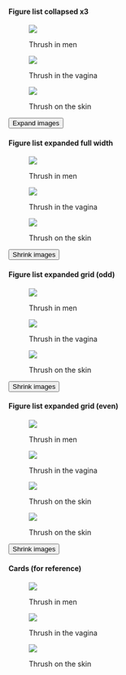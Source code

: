 #### Figure list collapsed x3

<article class="figure-list is-collapsed">
  <div class="">
    <figure class="figure-list__figure-1">
      <img src="http://placekitten.com/1500/1000" />
      <figcaption class="figure-list__caption" data-caption="Thrush in men"><p>Thrush in men</p></figcaption>
    </figure>
    <figure class="figure-list__figure-2">
      <img src="http://placekitten.com/1200/800" />
      <figcaption class="figure-list__caption" data-caption="Thrush in the vagina"><p>Thrush in the vagina</p></figcaption>
    </figure>
    <figure class="figure-list__figure-3">
      <img src="http://placekitten.com/900/600" />
      <figcaption class="figure-list__caption" data-caption="Thrush on the skin"><p>Thrush on the skin</p></figcaption>
    </figure>
  </div>
  <button type="button" class="figure-list__btn">Expand images</button>
</article>

#### Figure list expanded full width

<article class="figure-list is-expanded">
  <div class="figure-list--full-width">
    <figure class="figure-list__figure-1">
      <img src="http://placekitten.com/1500/1000" />
      <figcaption class="figure-list__caption" data-caption="Thrush in men"><p>Thrush in men</p></figcaption>
    </figure>
    <figure class="figure-list__figure-2">
      <img src="http://placekitten.com/1200/800" />
      <figcaption class="figure-list__caption" data-caption="Thrush in the vagina"><p>Thrush in the vagina</p></figcaption>
    </figure>
    <figure class="figure-list__figure-3">
      <img src="http://placekitten.com/900/600" />
      <figcaption class="figure-list__caption" data-caption="Thrush on the skin"><p>Thrush on the skin</p></figcaption>
    </figure>
  </div>
  <button type="button" class="figure-list__btn">Shrink images</button>
</article>

#### Figure list expanded grid (odd)

<article class="figure-list is-expanded">
  <div class="figure-list--grid is-odd">
    <figure class="figure-list__figure-1">
      <img src="http://placekitten.com/1500/1000" />
      <figcaption class="figure-list__caption" data-caption="Thrush in men"><p>Thrush in men</p></figcaption>
    </figure>
    <figure class="figure-list__figure-2">
      <img src="http://placekitten.com/1200/800" />
      <figcaption class="figure-list__caption" data-caption="Thrush in the vagina"><p>Thrush in the vagina</p></figcaption>
    </figure>
    <figure class="figure-list__figure-3">
      <img src="http://placekitten.com/900/600" />
      <figcaption class="figure-list__caption" data-caption="Thrush on the skin"><p>Thrush on the skin</p></figcaption>
    </figure>
  </div>
  <button type="button" class="figure-list__btn">Shrink images</button>
</article>

#### Figure list expanded grid (even)

<article class="figure-list is-expanded">
  <div class="figure-list--grid is-even">
    <figure class="figure-list__figure-1">
      <img src="http://placekitten.com/1500/1000" />
      <figcaption class="figure-list__caption" data-caption="Thrush in men"><p>Thrush in men</p></figcaption>
    </figure>
    <figure class="figure-list__figure-2">
      <img src="http://placekitten.com/1200/800" />
      <figcaption class="figure-list__caption" data-caption="Thrush in the vagina"><p>Thrush in the vagina</p></figcaption>
    </figure>
    <figure class="figure-list__figure-3">
      <img src="http://placekitten.com/900/600" />
      <figcaption class="figure-list__caption" data-caption="Thrush on the skin"><p>Thrush on the skin</p></figcaption>
    </figure>
    <figure class="figure-list__figure-4">
      <img src="http://placekitten.com/900/600" />
      <figcaption class="figure-list__caption" data-caption="Thrush on the skin"><p>Thrush on the skin</p></figcaption>
    </figure>
  </div>
  <button type="button" class="figure-list__btn">Shrink images</button>
</article>

#### Cards (for reference)

<article>
  <figure class="card">
    <img src="http://placekitten.com/1500/1000" />
    <figcaption class="card__caption" data-caption="Thrush in men"><p>Thrush in men</p></figcaption>
  </figure>
  <figure class="card">
    <img src="http://placekitten.com/1200/800" />
    <figcaption class="card__caption" data-caption="Thrush in the vagina"><p>Thrush in the vagina</p></figcaption>
  </figure>
  <figure class="card">
    <img src="http://placekitten.com/900/600" />
    <figcaption class="card__caption" data-caption="Thrush on the skin"><p>Thrush on the skin</p></figcaption>
  </figure>
</article>

